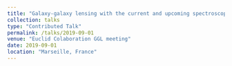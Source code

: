 ```yaml
---
title: "Galaxy-galaxy lensing with the current and upcoming spectroscopic and photometric surveys"
collection: talks
type: "Contributed Talk"
permalink: /talks/2019-09-01
venue: "Euclid Colaboration GGL meeting"
date: 2019-09-01
location: "Marseille, France"
---
```

